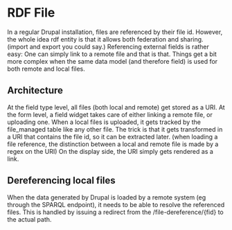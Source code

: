 # RDF File

In a regular Drupal installation, files are referenced by their file id.
However, the whole idea rdf entity is that it allows both federation and
sharing. (import and export you could say.) Referencing external fields is
rather easy: One can simply link to a remote file and that is that. Things get a
bit more complex when the same data model (and therefore field) is used for both
remote and local files.

## Architecture
At the field type level, all files (both local and remote) get stored as a URI.
At the form level, a field widget takes care of either linking a remote file, or
uploading one. When a local files is uploaded, it gets tracked by the
file_managed table like any other file. The trick is that it gets transformed in
a URI that contains the file id, so it can be extracted later. (when loading a
file reference, the distinction between a local and remote file is made by a
regex on the URI) On the display side, the URI simply gets rendered as a link.


## Dereferencing local files
When the data generated by Drupal is loaded by a remote system (eg through the
SPARQL endpoint), it needs to be able to resolve the referenced files. This is
handled by issuing a redirect from the /file-dereference/{fid} to the actual
path.
